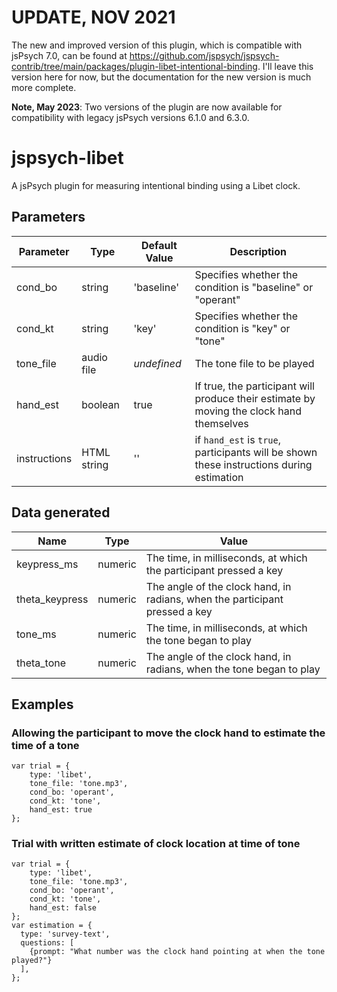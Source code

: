 # UPDATE, NOV 2021
The new and improved version of this plugin, which is compatible with jsPsych 7.0, can be found at https://github.com/jspsych/jspsych-contrib/tree/main/packages/plugin-libet-intentional-binding. I'll leave this version here for now, but the documentation for the new version is much more complete.

**Note, May 2023**: Two versions of the plugin are now available for compatibility with legacy jsPsych versions 6.1.0 and 6.3.0.

# jspsych-libet
A jsPsych plugin for measuring intentional binding using a Libet clock.

## Parameters
| Parameter | Type | Default Value | Description |
|-|-|-|-|
| cond_bo | string | 'baseline' | Specifies whether the condition is "baseline" or "operant" |
| cond_kt | string | 'key' | Specifies whether the condition is "key" or "tone" |
| tone_file | audio file | *undefined* | The tone file to be played |
| hand_est | boolean | true | If true, the participant will produce their estimate by moving the clock hand themselves |
| instructions | HTML string | '' | if `hand_est` is `true`, participants will be shown these instructions during estimation |

## Data generated
| Name | Type | Value |
|-|-|-|
| keypress_ms | numeric | The time, in milliseconds, at which the participant pressed a key |
| theta_keypress | numeric | The angle of the clock hand, in radians, when the participant pressed a key |
| tone_ms | numeric | The time, in milliseconds, at which the tone began to play |
| theta_tone | numeric | The angle of the clock hand, in radians, when the tone began to play |

## Examples

### Allowing the participant to move the clock hand to estimate the time of a tone
```
var trial = {
    type: 'libet',
    tone_file: 'tone.mp3',
    cond_bo: 'operant',
    cond_kt: 'tone',
    hand_est: true
};
```

### Trial with written estimate of clock location at time of tone
```
var trial = {
    type: 'libet',
    tone_file: 'tone.mp3',
    cond_bo: 'operant',
    cond_kt: 'tone',
    hand_est: false
};
var estimation = {
  type: 'survey-text',
  questions: [
    {prompt: "What number was the clock hand pointing at when the tone played?"}
  ],
};
```
